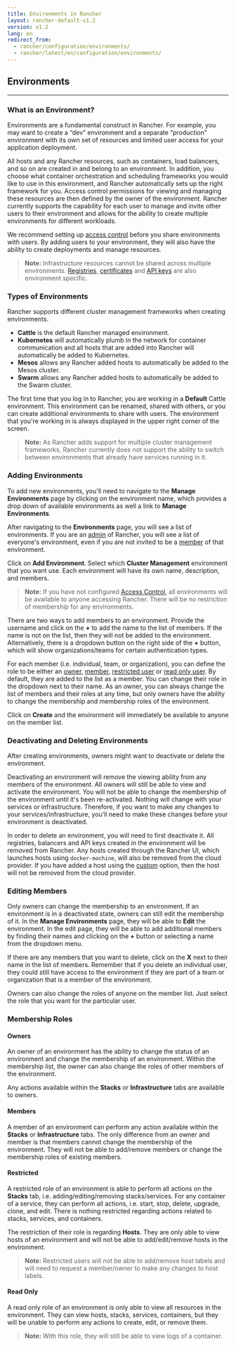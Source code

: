 ```yaml
---
title: Environments in Rancher
layout: rancher-default-v1.2
version: v1.2
lang: en
redirect_from:
  - rancher/configuration/environments/
  - rancher/latest/en/configuration/environments/
---
```


## Environments
---

### What is an Environment?

Environments are a fundamental construct in Rancher. For example, you may want to create a “dev” environment and a separate “production” environment with its own set of resources and limited user access for your application deployment.

All hosts and any Rancher resources, such as containers, load balancers, and so on are created in and belong to an environment. In addition, you choose what container orchestration and scheduling frameworks you would like to use in this environment, and Rancher automatically sets up the right framework for you. Access control permissions for viewing and managing these resources are then defined by the owner of the environment. Rancher currently supports the capability for each user to manage and invite other users to their environment and allows for the ability to create multiple environments for different workloads.

We recommend setting up [access control]({{site.baseurl}}/rancher/{{page.version}}/{{page.lang}}/configuration/access-control/) before you share environments with users. By adding users to your environment, they will also have the ability to create deployments and manage resources.

> **Note:** Infrastructure resources cannot be shared across multiple environments. [Registries]({{site.baseurl}}/rancher/{{page.version}}/{{page.lang}}/environments/registries/), [certificates]({{site.baseurl}}/rancher/{{page.version}}/{{page.lang}}/environments/certificates/) and [API keys]({{site.baseurl}}/rancher/{{page.version}}/{{page.lang}}/api/api-keys/) are also environment specific.  

### Types of Environments

Rancher supports different cluster management frameworks when creating environments.

* **Cattle** is the default Rancher managed environment.
* **Kubernetes** will automatically plumb in the network for container communication and all hosts that are added into Rancher will automatically be added to Kubernetes.
* **Mesos** allows any Rancher added hosts to automatically be added to the Mesos cluster.
* **Swarm** allows any Rancher added hosts to automatically be added to the Swarm cluster.

The first time that you log in to Rancher, you are working in a **Default** Cattle environment. This environment can be renamed, shared with others, or you can create additional environments to share with users. The environment that you're working in is always displayed in the upper right corner of the screen.

> **Note:** As Rancher adds support for multiple cluster management frameworks, Rancher currently does not support the ability to switch between environments that already have services running in it.

### Adding Environments

To add new environments, you'll need to navigate to the **Manage Environments** page by clicking on the environment name, which provides a drop down of available environments as well a link to **Manage Environments**.

After navigating to the **Environments** page, you will see a list of environments. If you are an [admin]({{site.baseurl}}/rancher/{{page.version}}/{{page.lang}}/configuration/accounts/#admin) of Rancher, you will see a list of everyone's environment, even if you are not invited to be a [member]({{site.baseurl}}/rancher/{{page.version}}/{{page.lang}}/environments/#membership-roles) of that environment.

Click on **Add Environment**. Select which **Cluster Management** environment that you want use. Each environment will have its own name, description, and members.

> **Note:** If you have not configured [Access Control]({{site.baseurl}}/rancher/{{page.version}}/{{page.lang}}/configuration/access-control/), all environments will be available to anyone accessing Rancher. There will be no restriction of membership for any environments.

There are two ways to add members to an environment. Provide the username and click on the **+** to add the name to the list of members. If the name is not on the list, then they will not be added to the environment. Alternatively, there is a dropdown button on the right side of the **+** button, which will show organizations/teams for certain authentication types.

For each member (i.e. individual, team, or organization), you can define the role to be either an [owner]({{site.baseurl}}/rancher/{{page.version}}/{{page.lang}}/environments/#owners), [member]({{site.baseurl}}/rancher/{{page.version}}/{{page.lang}}/environments/#members), [restricted user]({{site.baseurl}}/rancher/{{page.version}}/{{page.lang}}/environments/#restricted) or [read only user]({{site.baseurl}}/rancher/{{page.version}}/{{page.lang}}/environments/#read-only). By default, they are added to the list as a member. You can change their role in the dropdown next to their name. As an owner, you can always change the list of members and their roles at any time, but only owners have the ability to change the membership and membership roles of the environment.

Click on **Create** and the environment will immediately be available to anyone on the member list.

### Deactivating and Deleting Environments

After creating environments, owners might want to deactivate or delete the environment.

Deactivating an environment will remove the viewing ability from any members of the environment. All owners will still be able to view and activate the environment. You will not be able to change the membership of the environment until it's been re-activated. Nothing will change with your services or infrastructure. Therefore, if you want to make any changes to your services/infrastructure, you'll need to make these changes before your environment is deactivated.

In order to delete an environment, you will need to first deactivate it. All registries, balancers and API keys created in the environment will be removed from Rancher. Any hosts created through the Rancher UI, which launches hosts using `docker-machine`, will also be removed from the cloud provider. If you have added a host using the [custom]({{site.baseurl}}/rancher/{{page.version}}/{{page.lang}}/hosts/custom/) option, then the host will not be removed from the cloud provider.

### Editing Members

Only owners can change the membership to an environment. If an environment is in a deactivated state, owners can still edit the membership of it. In the **Manage Environments** page, they will be able to **Edit** the environment. In the edit page, they will be able to add additional members by finding their names and clicking on the **+** button or selecting a name from the dropdown menu.

If there are any members that you want to delete, click on the **X** next to their name in the list of members. Remember that if you delete an individual user, they could still have access to the environment if they are part of a team or organization that is a member of the environment.  

Owners can also change the roles of anyone on the member list. Just select the role that you want for the particular user.

### Membership Roles

#### Owners

An owner of an environment has the ability to change the status of an environment and change the membership of an environment. Within the membership list, the owner can also change the roles of other members of the environment.

Any actions available within the **Stacks** or **Infrastructure** tabs are available to owners.

#### Members

A member of an environment can perform any action available within the **Stacks** or **Infrastructure** tabs. The only difference from an owner and member is that members cannot change the membership of the environment. They will not be able to add/remove members or change the membership roles of existing members.

#### Restricted

A restricted role of an environment is able to perform all actions on the **Stacks** tab, i.e. adding/editing/removing stacks/services. For any container of a service, they can perform all actions, i.e. start, stop, delete, upgrade, clone, and edit. There is nothing restricted regarding actions related to stacks, services, and containers.

The restriction of their role is regarding **Hosts**. They are only able to view hosts of an environment and will not be able to add/edit/remove hosts in the environment.

> **Note:** Restricted users will not be able to add/remove host labels and will need to request a member/owner to make any changes to host labels.

#### Read Only

A read only role of an environment is only able to view all resources in the environment. They can view hosts, stacks, services, containers, but they will be unable to perform any actions to create, edit, or remove them.

> **Note:** With this role, they will still be able to view logs of a container.
